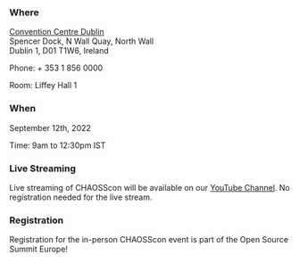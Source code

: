 ### Where

[Convention Centre Dublin](https://www.theccd.ie/)  
Spencer Dock, N Wall Quay, North Wall  
Dublin 1, D01 T1W6, Ireland  

Phone: + 353 1 856 0000

Room: Liffey Hall 1

### When
September 12th, 2022

Time: 9am to 12:30pm IST


### Live Streaming

Live streaming of CHAOSScon will be available on our [YouTube Channel](https://www.youtube.com/channel/UCrG-a3hIc_hCEUWloG0gm9A/live).  No registration needed for the live stream.

### Registration

Registration for the in-person CHAOSScon event is part of the Open Source Summit Europe!
